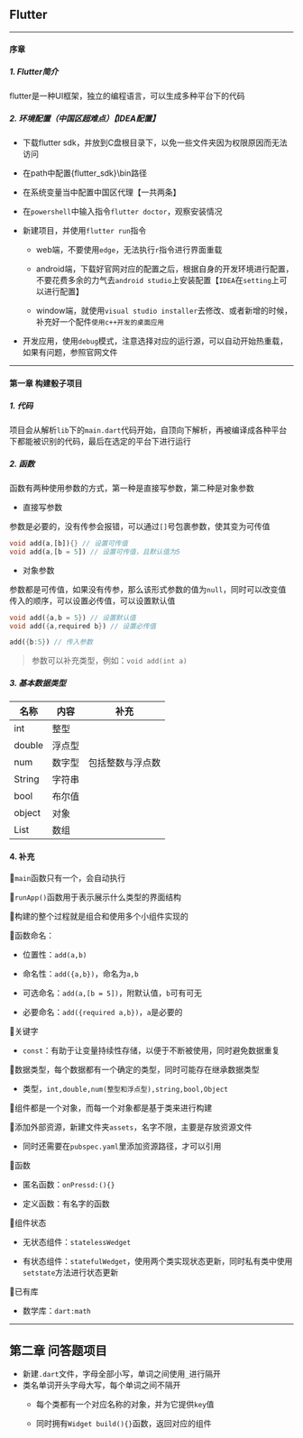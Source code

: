 ## Flutter

---

#### 序章

##### 1. Flutter简介

flutter是一种UI框架，独立的编程语言，可以生成多种平台下的代码

##### 2. 环境配置（中国区超难点）【IDEA配置】

- 下载flutter sdk，并放到C盘根目录下，以免一些文件夹因为权限原因而无法访问

- 在path中配置{flutter_sdk}\bin路径

- 在系统变量当中配置中国区代理【一共两条】

- 在`powershell`中输入指令`flutter doctor`，观察安装情况

- 新建项目，并使用`flutter run`指令
  
  - web端，不要使用`edge`，无法执行`r`指令进行界面重载
  
  - android端，下载好官网对应的配置之后，根据自身的开发环境进行配置，不要花费多余的力气去`android studio`上安装配置【`IDEA`在`setting`上可以进行配置】
  
  - window端，就使用`visual studio installer`去修改、或者新增的时候，补充好一个配件`使用c++开发的桌面应用`

- 开发应用，使用`debug`模式，注意选择对应的运行源，可以自动开始热重载，如果有问题，参照官网文件

---

#### 第一章 构建骰子项目

##### 1. 代码

项目会从解析`lib`下的`main.dart`代码开始，自顶向下解析，再被编译成各种平台下都能被识别的代码，最后在选定的平台下进行运行

##### 2. 函数

函数有两种使用参数的方式，第一种是直接写参数，第二种是对象参数

- 直接写参数

参数是必要的，没有传参会报错，可以通过`[]`号包裹参数，使其变为可传值

```dart
void add(a,[b]){} // 设置可传值
void add(a,[b = 5]) // 设置可传值，且默认值为5
```

- 对象参数

参数都是可传值，如果没有传参，那么该形式参数的值为`null`，同时可以改变值传入的顺序，可以设置必传值，可以设置默认值

```dart
void add({a,b = 5}) // 设置默认值
void add({a,required b}) // 设置必传值

add({b:5}) // 传入参数
```

> 参数可以补充类型，例如：`void add(int a)`

##### 3. 基本数据类型

| 名称     | 内容  | 补充       |
| ------ | --- | -------- |
| int    | 整型  |          |
| double | 浮点型 |          |
| num    | 数字型 | 包括整数与浮点数 |
| String | 字符串 |          |
| bool   | 布尔值 |          |
| object | 对象  |          |
| List   | 数组  |          |

#### 4. 补充

🍕`main`函数只有一个，会自动执行

🍕`runApp()`函数用于表示展示什么类型的界面结构

🍕构建的整个过程就是组合和使用多个小组件实现的

🍕函数命名：

- 位置性：`add(a,b)`

- 命名性：`add({a,b})`，命名为`a,b`

- 可选命名：`add(a,[b = 5])`，附默认值，`b`可有可无

- 必要命名：`add({required a,b})`，`a`是必要的

🍕关键字

- `const`：有助于让变量持续性存储，以便于不断被使用，同时避免数据重复

🍕数据类型，每个数据都有一个确定的类型，同时可能存在继承数据类型

- 类型，`int,double,num(整型和浮点型),string,bool,Object`

🍕组件都是一个对象，而每一个对象都是基于类来进行构建

🍕添加外部资源，新建文件夹`assets`，名字不限，主要是存放资源文件

- 同时还需要在`pubspec.yaml`里添加资源路径，才可以引用

🍕函数

- 匿名函数：`onPressd:(){}`

- 定义函数：有名字的函数

🍕组件状态

- 无状态组件：`statelessWedget`

- 有状态组件：`statefulWedget`，使用两个类实现状态更新，同时私有类中使用`setstate`方法进行状态更新

🍕已有库

- 数学库：`dart:math`

---

## 第二章 问答题项目

- 新建`.dart`文件，字母全部小写，单词之间使用`_`进行隔开
- 类名单词开头字母大写，每个单词之间不隔开
  - 每个类都有一个对应名称的对象，并为它提供`key`值
  
  - 同时拥有`Widget build(){}`函数，返回对应的组件
